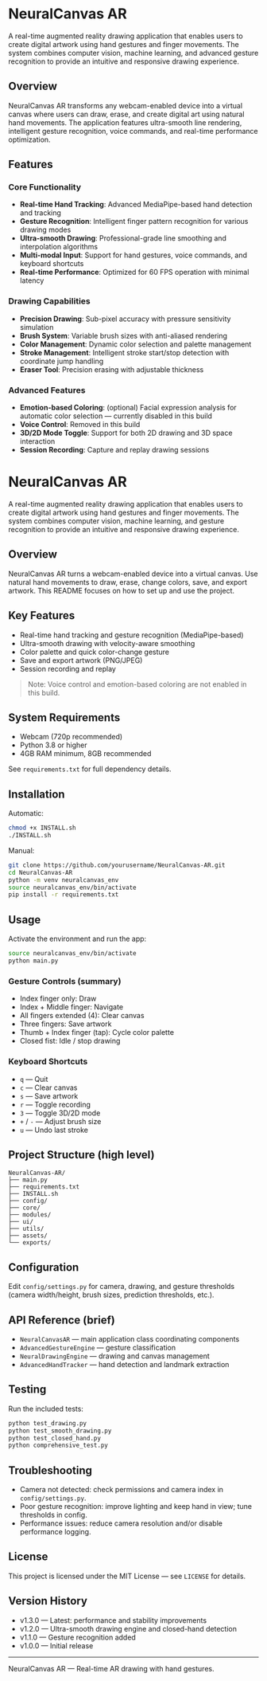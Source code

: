
# NeuralCanvas AR

A real-time augmented reality drawing application that enables users to create digital artwork using hand gestures and finger movements. The system combines computer vision, machine learning, and advanced gesture recognition to provide an intuitive and responsive drawing experience.

## Overview

NeuralCanvas AR transforms any webcam-enabled device into a virtual canvas where users can draw, erase, and create digital art using natural hand movements. The application features ultra-smooth line rendering, intelligent gesture recognition, voice commands, and real-time performance optimization.

## Features

### Core Functionality
- **Real-time Hand Tracking**: Advanced MediaPipe-based hand detection and tracking
- **Gesture Recognition**: Intelligent finger pattern recognition for various drawing modes
- **Ultra-smooth Drawing**: Professional-grade line smoothing and interpolation algorithms
- **Multi-modal Input**: Support for hand gestures, voice commands, and keyboard shortcuts
- **Real-time Performance**: Optimized for 60 FPS operation with minimal latency

### Drawing Capabilities
- **Precision Drawing**: Sub-pixel accuracy with pressure sensitivity simulation
- **Brush System**: Variable brush sizes with anti-aliased rendering
- **Color Management**: Dynamic color selection and palette management
- **Stroke Management**: Intelligent stroke start/stop detection with coordinate jump handling
- **Eraser Tool**: Precision erasing with adjustable thickness

### Advanced Features
- **Emotion-based Coloring**: (optional) Facial expression analysis for automatic color selection — currently disabled in this build
- **Voice Control**: Removed in this build
- **3D/2D Mode Toggle**: Support for both 2D drawing and 3D space interaction
- **Session Recording**: Capture and replay drawing sessions
# NeuralCanvas AR

A real-time augmented reality drawing application that enables users to create digital artwork using hand gestures and finger movements. The system combines computer vision, machine learning, and gesture recognition to provide an intuitive and responsive drawing experience.

## Overview

NeuralCanvas AR turns a webcam-enabled device into a virtual canvas. Use natural hand movements to draw, erase, change colors, save, and export artwork. This README focuses on how to set up and use the project.

## Key Features

- Real-time hand tracking and gesture recognition (MediaPipe-based)
- Ultra-smooth drawing with velocity-aware smoothing
- Color palette and quick color-change gesture
- Save and export artwork (PNG/JPEG)
- Session recording and replay

> Note: Voice control and emotion-based coloring are not enabled in this build.

## System Requirements

- Webcam (720p recommended)
- Python 3.8 or higher
- 4GB RAM minimum, 8GB recommended

See `requirements.txt` for full dependency details.

## Installation

Automatic:

```bash
chmod +x INSTALL.sh
./INSTALL.sh
```

Manual:

```bash
git clone https://github.com/yourusername/NeuralCanvas-AR.git
cd NeuralCanvas-AR
python -m venv neuralcanvas_env
source neuralcanvas_env/bin/activate
pip install -r requirements.txt
```

## Usage

Activate the environment and run the app:

```bash
source neuralcanvas_env/bin/activate
python main.py
```

### Gesture Controls (summary)

- Index finger only: Draw
- Index + Middle finger: Navigate
- All fingers extended (4): Clear canvas
- Three fingers: Save artwork
- Thumb + Index finger (tap): Cycle color palette
- Closed fist: Idle / stop drawing

### Keyboard Shortcuts

- `q` — Quit
- `c` — Clear canvas
- `s` — Save artwork
- `r` — Toggle recording
- `3` — Toggle 3D/2D mode
- `+` / `-` — Adjust brush size
- `u` — Undo last stroke

## Project Structure (high level)

```
NeuralCanvas-AR/
├── main.py
├── requirements.txt
├── INSTALL.sh
├── config/
├── core/
├── modules/
├── ui/
├── utils/
├── assets/
└── exports/
```

## Configuration

Edit `config/settings.py` for camera, drawing, and gesture thresholds (camera width/height, brush sizes, prediction thresholds, etc.).

## API Reference (brief)

- `NeuralCanvasAR` — main application class coordinating components
- `AdvancedGestureEngine` — gesture classification
- `NeuralDrawingEngine` — drawing and canvas management
- `AdvancedHandTracker` — hand detection and landmark extraction

## Testing

Run the included tests:

```bash
python test_drawing.py
python test_smooth_drawing.py
python test_closed_hand.py
python comprehensive_test.py
```

## Troubleshooting

- Camera not detected: check permissions and camera index in `config/settings.py`.
- Poor gesture recognition: improve lighting and keep hand in view; tune thresholds in config.
- Performance issues: reduce camera resolution and/or disable performance logging.

## License

This project is licensed under the MIT License — see `LICENSE` for details.

## Version History

- v1.3.0 — Latest: performance and stability improvements
- v1.2.0 — Ultra-smooth drawing engine and closed-hand detection
- v1.1.0 — Gesture recognition added
- v1.0.0 — Initial release

---

NeuralCanvas AR — Real-time AR drawing with hand gestures.
